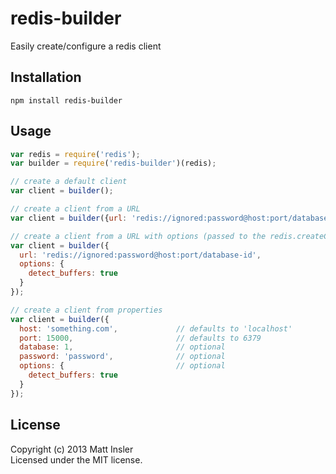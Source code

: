 # redis-builder

Easily create/configure a redis client

## Installation
```
npm install redis-builder
```

## Usage

```javascript
var redis = require('redis');
var builder = require('redis-builder')(redis);

// create a default client
var client = builder();

// create a client from a URL
var client = builder({url: 'redis://ignored:password@host:port/database-id'});

// create a client from a URL with options (passed to the redis.createClient)
var client = builder({
  url: 'redis://ignored:password@host:port/database-id',
  options: {
    detect_buffers: true
  }
});

// create a client from properties
var client = builder({
  host: 'something.com',             // defaults to 'localhost'
  port: 15000,                       // defaults to 6379
  database: 1,                       // optional
  password: 'password',              // optional
  options: {                         // optional
    detect_buffers: true
  }
});
```

## License
Copyright (c) 2013 Matt Insler  
Licensed under the MIT license.
